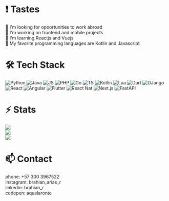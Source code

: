 # ❗️ Tastes
🔭 I'm looking for opoortunities to work abroad<br>
🌱 I'm working on frontend and mobile projects<br>
💬 I'm learning Reactjs and Vuejs<br>
👯 My favorite programming languages are Kotlin and Javascript<br>
# 🛠 Tech Stack 
![Python](https://img.shields.io/badge/python-3670A0?style=for-the-badge&logo=python&logoColor=ffdd54) ![Java](https://img.shields.io/badge/java-%23ED8B00.svg?style=for-the-badge&logo=openjdk&logoColor=whit) ![JS](https://img.shields.io/badge/javascript-%23323330.svg?style=for-the-badge&logo=javascript&logoColor=%23F7DF1E) ![PHP](https://img.shields.io/badge/php-%23777BB4.svg?style=for-the-badge&logo=php&logoColor=white) ![Go](https://img.shields.io/badge/go-%2300ADD8.svg?style=for-the-badge&logo=go&logoColor=white) ![TS](https://img.shields.io/badge/typescript-%23007ACC.svg?style=for-the-badge&logo=typescript&logoColor=white) ![Kotlin](https://img.shields.io/badge/kotlin-%237F52FF.svg?style=for-the-badge&logo=kotlin&logoColor=white) ![Lua](https://img.shields.io/badge/lua-%232C2D72.svg?style=for-the-badge&logo=lua&logoColor=white) ![Dart](https://img.shields.io/badge/dart-%230175C2.svg?style=for-the-badge&logo=dart&logoColor=white) ![DJango](https://img.shields.io/badge/django-%23092E20.svg?style=for-the-badge&logo=django&logoColor=white) ![React](https://img.shields.io/badge/react-%2320232a.svg?style=for-the-badge&logo=react&logoColor=%2361DAFB) ![Angular](https://img.shields.io/badge/angular-%23DD0031.svg?style=for-the-badge&logo=angular&logoColor=white) ![Flutter](https://img.shields.io/badge/Flutter-%2302569B.svg?style=for-the-badge&logo=Flutter&logoColor=white) ![React Nat](https://img.shields.io/badge/react_native-%2320232a.svg?style=for-the-badge&logo=react&logoColor=%2361DAFB) ![Next.js](https://img.shields.io/badge/Next-black?style=for-the-badge&logo=next.js&logoColor=white) ![FastAPI](https://img.shields.io/badge/FastAPI-005571?style=for-the-badge&logo=fastapi) 
 # ⚡️ Stats 
![](https://github-readme-stats.vercel.app/api?username=aquelaronte&theme=dark&hide_border=false&include_all_commits=false&count_private=false)<br/> 
![](https://github-readme-streak-stats.herokuapp.com/?user=aquelaronte&theme=dark&hide_border=false)<br/> 
![](https://github-readme-stats.vercel.app/api/top-langs/?username=aquelaronte&theme=dark&hide_border=false&include_all_commits=false&count_private=false&layout=compact)<br/>
 # 📫 Contact 
phone: +57 300 3967522<br/>
 instagram: brahian_arias_r<br/>
 linkedin: brahian_r<br/>
 codepen: aquelaronte<br/>
